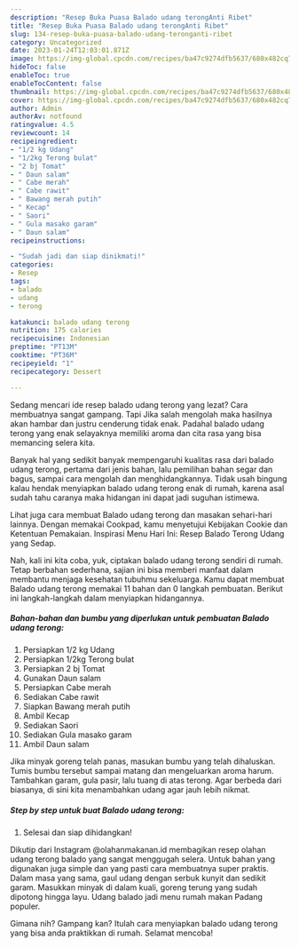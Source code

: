 ```yaml
---
description: "Resep Buka Puasa Balado udang terongAnti Ribet"
title: "Resep Buka Puasa Balado udang terongAnti Ribet"
slug: 134-resep-buka-puasa-balado-udang-teronganti-ribet
category: Uncategorized
date: 2023-01-24T12:03:01.871Z
image: https://img-global.cpcdn.com/recipes/ba47c9274dfb5637/680x482cq70/balado-udang-terong-foto-resep-utama.jpg
hideToc: false
enableToc: true
enableTocContent: false
thumbnail: https://img-global.cpcdn.com/recipes/ba47c9274dfb5637/680x482cq70/balado-udang-terong-foto-resep-utama.jpg
cover: https://img-global.cpcdn.com/recipes/ba47c9274dfb5637/680x482cq70/balado-udang-terong-foto-resep-utama.jpg
author: Admin
authorAv: notfound
ratingvalue: 4.5
reviewcount: 14
recipeingredient:
- "1/2 kg Udang"
- "1/2kg Terong bulat"
- "2 bj Tomat"
- " Daun salam"
- " Cabe merah"
- " Cabe rawit"
- " Bawang merah putih"
- " Kecap"
- " Saori"
- " Gula masako garam"
- " Daun salam"
recipeinstructions:

- "Sudah jadi dan siap dinikmati!"
categories:
- Resep
tags:
- balado
- udang
- terong

katakunci: balado udang terong 
nutrition: 175 calories
recipecuisine: Indonesian
preptime: "PT13M"
cooktime: "PT36M"
recipeyield: "1"
recipecategory: Dessert

---
```



Sedang mencari ide resep balado udang terong yang lezat? Cara membuatnya sangat gampang. Tapi Jika salah mengolah maka hasilnya akan hambar dan justru cenderung tidak enak. Padahal balado udang terong yang enak selayaknya memiliki aroma dan cita rasa yang bisa memancing selera kita.


Banyak hal yang sedikit banyak mempengaruhi kualitas rasa dari balado udang terong, pertama dari jenis bahan, lalu pemilihan bahan segar dan bagus, sampai cara mengolah dan menghidangkannya. Tidak usah bingung kalau hendak menyiapkan balado udang terong enak di rumah, karena asal sudah tahu caranya maka hidangan ini dapat jadi suguhan istimewa.

Lihat juga cara membuat Balado udang terong dan masakan sehari-hari lainnya. Dengan memakai Cookpad, kamu menyetujui Kebijakan Cookie dan Ketentuan Pemakaian. Inspirasi Menu Hari Ini: Resep Balado Terong Udang yang Sedap.


Nah, kali ini kita coba, yuk, ciptakan balado udang terong sendiri di rumah. Tetap berbahan sederhana, sajian ini bisa memberi manfaat dalam membantu menjaga kesehatan tubuhmu sekeluarga. Kamu dapat membuat Balado udang terong memakai 11 bahan dan 0 langkah pembuatan. Berikut ini langkah-langkah dalam menyiapkan hidangannya.

<!--inarticleads1-->

##### Bahan-bahan dan bumbu yang diperlukan untuk pembuatan Balado udang terong:

1. Persiapkan 1/2 kg Udang
1. Persiapkan 1/2kg Terong bulat
1. Persiapkan 2 bj Tomat
1. Gunakan  Daun salam
1. Persiapkan  Cabe merah
1. Sediakan  Cabe rawit
1. Siapkan  Bawang merah putih
1. Ambil  Kecap
1. Sediakan  Saori
1. Sediakan  Gula masako garam
1. Ambil  Daun salam


Jika minyak goreng telah panas, masukan bumbu yang telah dihaluskan. Tumis bumbu tersebut sampai matang dan mengeluarkan aroma harum. Tambahkan garam, gula pasir, lalu tuang di atas terong. Agar berbeda dari biasanya, di sini kita menambahkan udang agar jauh lebih nikmat. 

<!--inarticleads2-->

##### Step by step untuk buat Balado udang terong:


1. Selesai dan siap dihidangkan!

Dikutip dari Instagram @olahanmakanan.id membagikan resep olahan udang terong balado yang sangat menggugah selera. Untuk bahan yang digunakan juga simple dan yang pasti cara membuatnya super praktis. Dalam masa yang sama, gaul udang dengan serbuk kunyit dan sedikit garam. Masukkan minyak di dalam kuali, goreng terung yang sudah dipotong hingga layu. Udang balado jadi menu rumah makan Padang populer. 

Gimana nih? Gampang kan? Itulah cara menyiapkan balado udang terong yang bisa anda praktikkan di rumah. Selamat mencoba!
